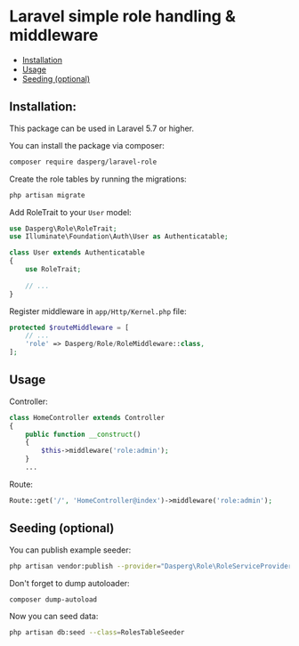 # Laravel simple role handling & middleware

* [Installation](#installation) 
* [Usage](#usage)
* [Seeding (optional)](#seeding-optional) 

## Installation:
This package can be used in Laravel 5.7 or higher.

You can install the package via composer:
```bash
composer require dasperg/laravel-role
```

Create the role tables by running the migrations:
```bash
php artisan migrate
```

Add RoleTrait to your `User` model:
```php
use Dasperg\Role\RoleTrait;
use Illuminate\Foundation\Auth\User as Authenticatable;

class User extends Authenticatable
{
    use RoleTrait;
    
    // ...
}
```

Register middleware in `app/Http/Kernel.php` file:
```php
protected $routeMiddleware = [
    // ...
    'role' => Dasperg/Role/RoleMiddleware::class,
];
```


## Usage
Controller:
```php
class HomeController extends Controller
{
    public function __construct()
    {
        $this->middleware('role:admin');
    }
    ...
```
Route:
```php
Route::get('/', 'HomeController@index')->middleware('role:admin');
```

## Seeding (optional)
You can publish example seeder:
```bash
php artisan vendor:publish --provider="Dasperg\Role\RoleServiceProvider" --tag="seeds"
```

Don't forget to dump autoloader:
```bash
composer dump-autoload
```

Now you can seed data:
```bash
php artisan db:seed --class=RolesTableSeeder
```

